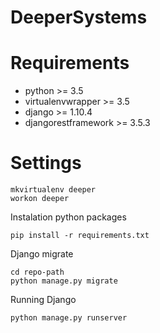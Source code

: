 # DeeperSystems

Requirements
==========

* python >= 3.5
* virtualenvwrapper >= 3.5
* django >= 1.10.4
* djangorestframework >= 3.5.3


Settings
==============================

    mkvirtualenv deeper
    workon deeper

Instalation python packages

    pip install -r requirements.txt

Django migrate

    cd repo-path
    python manage.py migrate

Running Django

    python manage.py runserver

